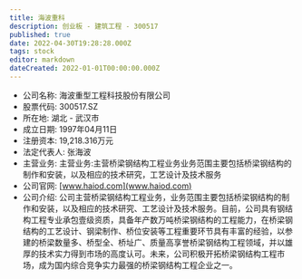 ```yaml
---
title: 海波重科
description: 创业板 - 建筑工程 - 300517
published: true
date: 2022-04-30T19:28:28.000Z
tags: stock
editor: markdown
dateCreated: 2022-01-01T00:00:00.000Z
---
```


- 公司名称: 海波重型工程科技股份有限公司
- 股票代码: 300517.SZ
- 所在地: 湖北 - 武汉市
- 成立日期: 1997年04月11日
- 注册资本: 19,218.316万元
- 法定代表人: 张海波
- 主营业务: 主营业务:主营桥梁钢结构工程业务业务范围主要包括桥梁钢结构的制作和安装，以及相应的技术研究，工艺设计及技术服务
- 公司官网: [www.haiod.com](www.haiod.com)
- 公司介绍: 公司主营桥梁钢结构工程业务，业务范围主要包括桥梁钢结构的制作和安装，以及相应的技术研究、工艺设计及技术服务。目前，公司具有钢结构工程专业承包壹级资质，具备年产数万吨桥梁钢结构的工程能力，在桥梁钢结构的工艺设计、钢梁制作、桥位安装等工程重要环节具有丰富的经验，以参建的桥梁数量多、桥型全、桥址广、质量高享誉桥梁钢结构工程领域，并以雄厚的技术实力得到市场的高度认可。未来，公司积极开拓桥梁钢结构工程市场，成为国内综合竞争实力最强的桥梁钢结构工程企业之一。


